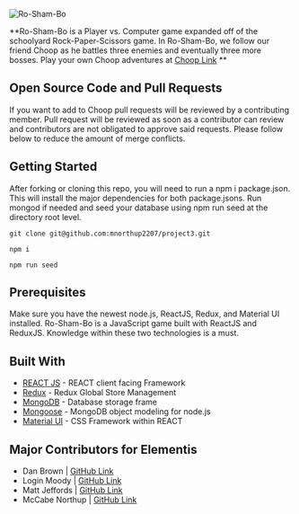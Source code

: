 ![Ro-Sham-Bo](./client/src/roshambo.5x.png)

**Ro-Sham-Bo is a Player vs. Computer game expanded off of the schoolyard Rock-Paper-Scissors game. In Ro-Sham-Bo, we follow our friend Choop as he battles three enemies and eventually three more bosses. Play your own Choop adventures at [Choop Link](https://infinite-earth-38608.herokuapp.com/) **

## Open Source Code and Pull Requests
If you want to add to Choop pull requests will be reviewed by a contributing member. Pull request will be reviewed as soon as a contributor can review and contributors are not obligated to approve said requests.  Please follow below to reduce the amount of merge conflicts.

## Getting Started
 After forking or cloning this repo, you will need to run a npm i package.json. This will install the major dependencies for both package.jsons. Run mongod if needed and seed your database using npm run seed at the directory root level. 

```
git clone git@github.com:mnorthup2207/project3.git
```
```
npm i
```
```
npm run seed
```


## Prerequisites 
Make sure you have the newest node.js, ReactJS, Redux, and Material UI installed. Ro-Sham-Bo is a JavaScript game built with ReactJS and ReduxJS. Knowledge within these two technologies is a must. 

## Built With

* [REACT JS](https://reactjs.org/) - REACT client facing Framework
* [Redux](https://redux.js.org/) - Redux Global Store Management
* [MongoDB](https://www.mongodb.com/) - Database storage frame
* [Mongoose](https://mongoosejs.com/) - MongoDB object modeling for node.js
* [Material UI](https://material-ui.com/) - CSS Framework within REACT

## Major Contributors for Elementis
- Dan Brown | [GitHub Link](https://github.com/13uilding)
- Login Moody | [GitHub Link](https://github.com/lbmoody)
- Matt Jeffords | [GitHub Link](https://github.com/Choop-A-Loop)
- McCabe Northup | [GitHub Link](https://github.com/mnorthup2207)




